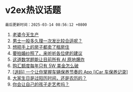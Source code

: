 # v2ex热议话题

`最后更新时间：2025-03-14 08:56:12 +0800`

1. [老婆今天生产](https://www.v2ex.com/t/1118101)
1. [男士一般多久理一次发比较合适呢？](https://www.v2ex.com/t/1118023)
1. [想把手上的房子都卖了租房住](https://www.v2ex.com/t/1118024)
1. [要拍婚纱照了，来听听各位佬的建议](https://www.v2ex.com/t/1118043)
1. [这道数学题能让目前所有 AI 原地爆炸](https://www.v2ex.com/t/1118105)
1. [购汇额度每年只有 5W 美金怎么破](https://www.v2ex.com/t/1118038)
1. [[送码] 一个让你掌握车辆保养节奏的 App [iCar 车保养记录]](https://www.v2ex.com/t/1118078)
1. [大家生日是过阳历时间，还是农历的？](https://www.v2ex.com/t/1118041)
1. [你会让自己的孩子走艺考吗？](https://www.v2ex.com/t/1118074)

